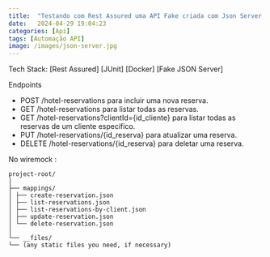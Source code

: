 ```yaml
---
title:  "Testando com Rest Assured uma API Fake criada com Json Server dentro de um container Docker"
date:   2024-04-29 19:04:23
categories: [Api]
tags: [Automação API]
image: /images/json-server.jpg
---
```


Tech Stack: [Rest Assured] [JUnit] [Docker] [Fake JSON Server]


Endpoints
- POST /hotel-reservations para incluir uma nova reserva.
- GET /hotel-reservations para listar todas as reservas.
- GET /hotel-reservations?clientId={id_cliente} para listar todas as reservas de um cliente específico.
- PUT /hotel-reservations/{id_reserva} para atualizar uma reserva.
- DELETE /hotel-reservations/{id_reserva} para deletar uma reserva.


No wiremock :

```plaintext
project-root/
│
├── mappings/
│ ├── create-reservation.json
│ ├── list-reservations.json
│ ├── list-reservations-by-client.json
│ ├── update-reservation.json
│ └── delete-reservation.json
│
└── __files/
└── (any static files you need, if necessary)
```

